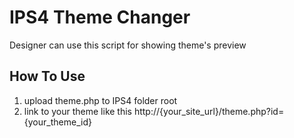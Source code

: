 # IPS4 Theme Changer
Designer can use this script for showing theme's preview

## How To Use
1. upload theme.php to IPS4 folder root
2. link to your theme like this http://{your_site_url}/theme.php?id={your_theme_id}